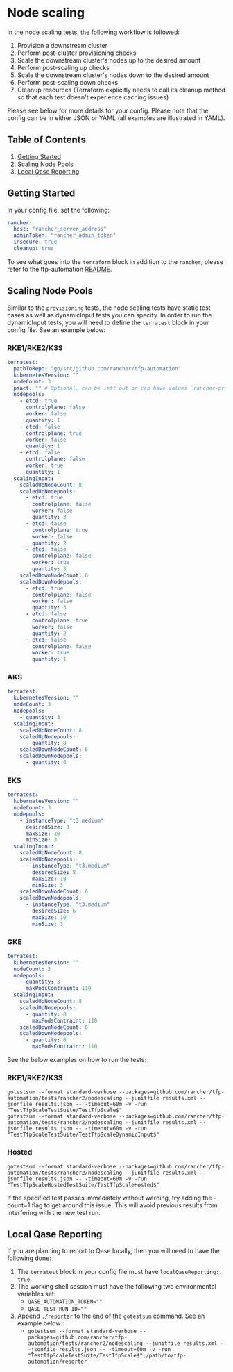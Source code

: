 # Node scaling

In the node scaling tests, the following workflow is followed:

1. Provision a downstream cluster
2. Perform post-cluster provisioning checks
3. Scale the downstream cluster's nodes up to the desired amount
4. Perform post-scaling up checks
5. Scale the downstream cluster's nodes down to the desired amount
6. Perform post-scaling down checks
7. Cleanup resources (Terraform explicitly needs to call its cleanup method so that each test doesn't experience caching issues)

Please see below for more details for your config. Please note that the config can be in either JSON or YAML (all examples are illustrated in YAML).

## Table of Contents
1. [Getting Started](#Getting-Started)
2. [Scaling Node Pools](#Scaling-Node-Pools)
3. [Local Qase Reporting](#Local-Qase-Reporting)

## Getting Started
In your config file, set the following:
```yaml
rancher:
  host: "rancher_server_address"
  adminToken: "rancher_admin_token"
  insecure: true
  cleanup: true
```

To see what goes into the `terraform` block in addition to the `rancher`, please refer to the tfp-automation [README](../../README.md).

## Scaling Node Pools
Similar to the `provisioning` tests, the node scaling tests have static test cases as well as dynamicInput tests you can specify. In order to run the dynamicInput tests, you will need to define the `terratest` block in your config file. See an example below:

### RKE1/RKE2/K3S

```yaml
terratest:
  pathToRepo: "go/src/github.com/rancher/tfp-automation"
  kubernetesVersion: ""
  nodeCount: 3
  psact: "" # Optional, can be left out or can have values `rancher-privileged` or `rancher-restricted`
  nodepools:
    - etcd: true
      controlplane: false
      worker: false
      quantity: 1
    - etcd: false
      controlplane: true
      worker: false
      quantity: 1
    - etcd: false
      controlplane: false
      worker: true
      quantity: 1
  scalingInput:
    scaledUpNodeCount: 8
    scaledUpNodepools:
      - etcd: true
        controlplane: false
        worker: false
        quantity: 3
      - etcd: false
        controlplane: true
        worker: false
        quantity: 2
      - etcd: false
        controlplane: false
        worker: true
        quantity: 3
    scaledDownNodeCount: 6
    scaledDownNodepools:
      - etcd: true
        controlplane: false
        worker: false
        quantity: 3
      - etcd: false
        controlplane: true
        worker: false
        quantity: 2
      - etcd: false
        controlplane: false
        worker: true
        quantity: 1
  ```

### AKS

```yaml
terratest:
  kubernetesVersion: ""
  nodeCount: 3
  nodepools:
    - quantity: 3
  scalingInput:
    scaledUpNodeCount: 8
    scaledUpNodepools:
      - quantity: 8
    scaledDownNodeCount: 6
    scaledDownNodepools:
      - quantity: 6
```

### EKS

```yaml
terratest:
  kubernetesVersion: ""
  nodeCount: 3
  nodepools:
    - instanceType: "t3.medium"
      desiredSize: 3
      maxSize: 10
      minSize: 3
  scalingInput:
    scaledUpNodeCount: 8
    scaledUpNodepools:
      - instanceType: "t3.medium"
        desiredSize: 8
        maxSize: 10
        minSize: 3
    scaledDownNodeCount: 6
    scaledDownNodepools:
      - instanceType: "t3.medium"
        desiredSize: 6
        maxSize: 10
        minSize: 3
```

### GKE

```yaml
terratest:
  kubernetesVersion: ""
  nodeCount: 3
  nodepools:
    - quantity: 3
      maxPodsContraint: 110
  scalingInput:
    scaledUpNodeCount: 8
    scaledUpNodepools:
      - quantity: 8
        maxPodsContraint: 110
    scaledDownNodeCount: 6
    scaledDownNodepools:
      - quantity: 6
        maxPodsContraint: 110
```

See the below examples on how to run the tests:

### RKE1/RKE2/K3S

`gotestsum --format standard-verbose --packages=github.com/rancher/tfp-automation/tests/rancher2/nodescaling --junitfile results.xml --jsonfile results.json -- -timeout=60m -v -run "TestTfpScaleTestSuite/TestTfpScale$"` \
`gotestsum --format standard-verbose --packages=github.com/rancher/tfp-automation/tests/rancher2/nodescaling --junitfile results.xml --jsonfile results.json -- -timeout=60m -v -run "TestTfpScaleTestSuite/TestTfpScaleDynamicInput$"`

### Hosted

`gotestsum --format standard-verbose --packages=github.com/rancher/tfp-automation/tests/rancher2/nodescaling --junitfile results.xml --jsonfile results.json -- -timeout=60m -v -run "TestTfpScaleHostedTestSuite/TestTfpScaleHosted$"`

If the specified test passes immediately without warning, try adding the -count=1 flag to get around this issue. This will avoid previous results from interfering with the new test run.

## Local Qase Reporting
If you are planning to report to Qase locally, then you will need to have the following done:
1. The `terratest` block in your config file must have `localQaseReporting: true`.
2. The working shell session must have the following two environmental variables set:
     - `QASE_AUTOMATION_TOKEN=""`
     - `QASE_TEST_RUN_ID=""`
3. Append `./reporter` to the end of the `gotestsum` command. See an example below::
     - `gotestsum --format standard-verbose --packages=github.com/rancher/tfp-automation/tests/rancher2/nodescaling --junitfile results.xml --jsonfile results.json -- -timeout=60m -v -run "TestTfpScaleTestSuite/TestTfpScale$";/path/to/tfp-automation/reporter`